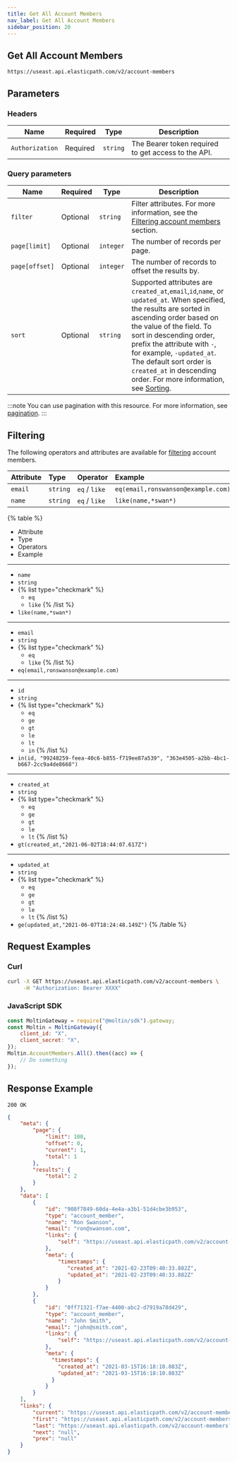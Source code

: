 ```yaml
---
title: Get All Account Members
nav_label: Get All Account Members
sidebar_position: 20
---
```


## Get All Account Members

```http
https://useast.api.elasticpath.com/v2/account-members
```

## Parameters

### Headers

| Name            | Required | Type     | Description                                         |
| --------------- | -------- | -------- | --------------------------------------------------- |
| `Authorization` | Required | `string` | The Bearer token required to get access to the API. |

### Query parameters

| Name | Required | Type | Description |
| --- | --- | --- | --- |
| `filter` | Optional | `string` | Filter attributes. For more information, see the [Filtering account members](#filtering) section. |
| `page[limit]`  | Optional | `integer` | The number of records per page.                                                                                         |
| `page[offset]` | Optional | `integer` | The number of records to offset the results by.                                                                         |
| `sort`   | Optional | `string` | Supported attributes are `created_at`,`email`,`id`,`name`, or `updated_at`. When specified, the results are sorted in ascending order based on the value of the field. To sort in descending order, prefix the attribute with `-`, for example, `-updated_at`. The default sort order is `created_at` in descending order. For more information, see [Sorting](/docs/api-overview/sorting). |

:::note
You can use pagination with this resource. For more information, see [pagination](/docs/api-overview/pagination).
:::

## Filtering

The following operators and attributes are available for [filtering](/docs/api-overview/filtering) account members.


| Attribute | Type | Operator | Example |
| :--- | :--- | :--- | :--- |
| `email` | `string` | `eq` / `like` | `eq(email,ronswanson@example.com)` |
| `name` | `string` | `eq` / `like` | `like(name,*swan*)` |

{% table %}
* Attribute
* Type
* Operators
* Example
---
* `name`
* `string`
*
    {% list type="checkmark" %}
    * `eq`
    * `like`
    {% /list %}
* `like(name,*swan*)`
---
* `email`
* `string`
*
    {% list type="checkmark" %}
    * `eq`
    * `like`
    {% /list %}
* `eq(email,ronswanson@example.com)`
---
* `id`
* `string`
*
    {% list type="checkmark" %}
    * `eq`
    * `ge`
    * `gt`
    * `le`
    * `lt`
    * `in`
    {% /list %}
* `in(id, "99248259-feea-40c6-b855-f719ee87a539", "363e4505-a2bb-4bc1-b667-2cc9a4de8668")`
---
* `created_at`
* `string`
*
    {% list type="checkmark" %}
    * `eq`
    * `ge`
    * `gt`
    * `le`
    * `lt`
    {% /list %}
* `gt(created_at,"2021-06-02T18:44:07.617Z")`
---
* `updated_at`
* `string`
*
    {% list type="checkmark" %}
    * `eq`
    * `ge`
    * `gt`
    * `le`
    * `lt`
    {% /list %}
* `ge(updated_at,"2021-06-07T18:24:48.149Z")`
{% /table %}

## Request Examples

### Curl

```bash
curl -X GET https://useast.api.elasticpath.com/v2/account-members \
     -H "Authorization: Bearer XXXX"
```

### JavaScript SDK

```javascript
const MoltinGateway = require("@moltin/sdk").gateway;
const Moltin = MoltinGateway({
    client_id: "X",
    client_secret: "X",
});
Moltin.AccountMembers.All().then((acc) => {
    // Do something
});
```

## Response Example

`200 OK`

```json
{
    "meta": {
        "page": {
            "limit": 100,
            "offset": 0,
            "current": 1,
            "total": 1
        },
        "results": {
            "total": 2
        }
    },
    "data": [
        {
            "id": "908f7849-60da-4e4a-a3b1-51d4cbe3b953",
            "type": "account_member",
            "name": "Ron Swanson",
            "email": "ron@swanson.com",
            "links": {
                "self": "https://useast.api.elasticpath.com/v2/account-members/908f7849-60da-4e4a-a3b1-51d4cbe3b953"
            },
            "meta": {
                "timestamps": {
                   "created_at": "2021-02-23T09:40:33.882Z",
                   "updated_at": "2021-02-23T09:40:33.882Z"
                }
            }
        },
        {
            "id": "0ff71321-f7ae-4400-abc2-d7919a78d429",
            "type": "account_member",
            "name": "John Smith",
            "email": "john@smith.com",
            "links": {
                "self": "https://useast.api.elasticpath.com/v2/account-members/0ff71321-f7ae-4400-abc2-d7919a78d429"
            },
            "meta": {
              "timestamps": {
                "created_at": "2021-03-15T16:18:10.883Z",
                "updated_at": "2021-03-15T16:18:10.883Z"
              }
            }
        }
    ],
    "links": {
        "current": "https://useast.api.elasticpath.com/v2/account-members?page[offset]=0&page[limit]=100",
        "first": "https://useast.api.elasticpath.com/v2/account-members?page[offset]=0&page[limit]=100",
        "last": "https://useast.api.elasticpath.com/v2/account-members?page[offset]=0&page[limit]=100",
        "next": "null",
        "prev": "null"
    }
}
```
